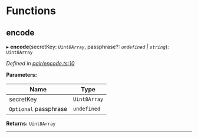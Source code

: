 

# Functions

<a id="encode"></a>

##  encode

▸ **encode**(secretKey: *`Uint8Array`*, passphrase?: *`undefined` | `string`*): `Uint8Array`

*Defined in [pair/encode.ts:10](https://github.com/polkadot-js/common/blob/4c658e8/packages/keyring/src/pair/encode.ts#L10)*

**Parameters:**

| Name | Type |
| ------ | ------ |
| secretKey | `Uint8Array` |
| `Optional` passphrase | `undefined` | `string` |

**Returns:** `Uint8Array`

___

